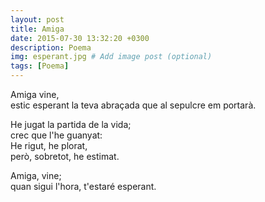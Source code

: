 ```yaml
---
layout: post
title: Amiga
date: 2015-07-30 13:32:20 +0300
description: Poema
img: esperant.jpg # Add image post (optional)
tags: [Poema]
---
```


Amiga vine,  
estic esperant la teva abraçada 
que al sepulcre em portarà.  

He jugat la partida de la vida;  
crec que l'he guanyat:  
He rigut, he plorat,  
però, sobretot, he estimat.  

Amiga, vine;  
quan sigui l'hora, 
t'estaré esperant.
